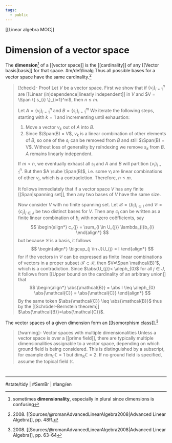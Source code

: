 ```yaml
---
tags:
  - public
---
```

[[Linear algebra MOC]]
# Dimension of a vector space

The **dimension**[^plural] of a [[vector space]] is the [[cardinality]] of any [[Vector basis|basis]] for that space. #m/def/linalg 
Thus all possible bases for a vector space have the same cardinality.[^2008] 

> [!check]- Proof
> Let $V$ be a vector space.
> First we show that if $\{ v_{i} \}_{i=1}^n$ are [[Linear (in)dependence|linearly independent]] in $V$ and $V = \Span \{ s_{i} \}_{i=1}^m$, 
> then $n \leq m$.
> 
> Let $A = \{ v_{i} \}_{i=1}^n$ and $B = \{ s_{i} \}_{i=1}^m$
> We iterate the following steps, starting with $k=1$ and incrementing until exhaustion:
> 
> 1. Move a vector $v_{k}$ out of $A$ into $B$.
> 2. Since $\Span(B) = V$, $v_{k}$ is a linear combination of other elements of $B$, so one of the $s_{i}$ can be removed from $B$ and still $\Span(B) = V$.
>    Without loss of generality by reïndexing we remove $s_{k}$ from $B$.
>    $A$ remains linearly independent.
> 
> If $m < n$, we eventually exhaust all $s_{i}$ and $A$ and $B$ will partition $\{ v_{i} \}_{i=1}^n$.
> But then $A \sube \Span(B)$, i.e. some $v_{i}$ are linear combinations of other $v_{i}$,
> which is a contradiction.
> Therefore, $n \leq m$.
> 
> It follows immediately that if a vector space $V$ has any finite [[Span|spanning set]],
> then any two bases of $V$ have the same size.
> 
> Now consider $V$ with no finite spanning set.
> Let $\mathcal{B}=\{ b_{i} \}_{i \in I}$ and $\mathcal{C} = \{ c_{j} \}_{j \in J}$ be two distinct bases for $V$.
> Then any $c_{j}$ can be written as a finite linear combination of $b_{i}$ with nonzero coëfficients, say
> $$
> \begin{align*}
> c_{j} = \sum_{i \in U_{j}} \lambda_{i}b_{i}
> \end{align*}
> $$
> but because $\mathcal{C}$ is a basis, it follows
> $$
> \begin{align*}
> \bigcup_{j \in J}U_{j} = I
> \end{align*}
> $$
> for if the vectors in $\mathcal{ C}$ can be expressed as finite linear combinations of vectors in a proper subset $\mathcal{B}' \subset \mathcal{B}$, then $V=\Span \mathcal{B}'$, which is a contradiction.
> Since $\abs{U_{j}}< \aleph_{0}$ for all $j \in J$,
> it follows from [[Upper bound on the cardinality of an arbitrary union]] that
> $$
> \begin{align*}
> \abs{\mathcal{B}} = \abs I \leq \aleph_{0} \abs{\mathcal{C}} = \abs{\mathcal{C}}
> \end{align*}
> $$
> By the same token $\abs{\mathcal{C}} \leq \abs{\mathcal{B}}$
> thus by the [[Schröder-Bernstein theorem]] $\abs{\mathcal{B}}=\abs{\mathcal{C}}$.
> <span class="QED"/>

  [^2008]: 2008\. [[Sources/@romanAdvancedLinearAlgebra2008|Advanced Linear Algebra]], pp. 48ff.
  [^plural]: sometimes **dimensionality**, especially in plural since dimensions is confusing

The vector spaces of a given dimension form an [[Isomorphism class]].[^2008a]

  [^2008a]: 2008\. [[Sources/@romanAdvancedLinearAlgebra2008|Advanced Linear Algebra]], pp. 63–64


> [!warning]- Vector spaces with multiple dimensionalities
> Unless a vector space is over a [[prime field]], there are typically multiple dimensionalities assignable to a vector space,
> depending on which ground field is being considered.
> This is distinguished by a subscript, for example
> $\dim_{\mathbb{C}} \mathbb{C} = 1$ but $\dim_{\mathbb{R}}\mathbb{C} = 2$.
> If no ground field is specified, assume the topical field $\mathbb{K}$.

#
---
#state/tidy | #SemBr | #lang/en 

